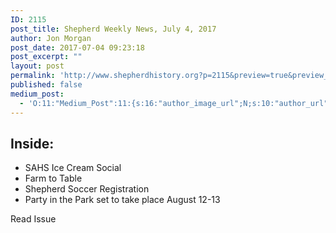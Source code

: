```yaml
---
ID: 2115
post_title: Shepherd Weekly News, July 4, 2017
author: Jon Morgan
post_date: 2017-07-04 09:23:18
post_excerpt: ""
layout: post
permalink: 'http://www.shepherdhistory.org?p=2115&preview=true&preview_id=2115'
published: false
medium_post:
  - 'O:11:"Medium_Post":11:{s:16:"author_image_url";N;s:10:"author_url";N;s:11:"byline_name";N;s:12:"byline_email";N;s:10:"cross_link";N;s:2:"id";N;s:21:"follower_notification";N;s:7:"license";N;s:14:"publication_id";N;s:6:"status";N;s:3:"url";N;}'
---
```

<h2>Inside:</h2>
<ul>
 	<li>SAHS Ice Cream Social</li>
 	<li>Farm to Table</li>
 	<li>Shepherd Soccer Registration</li>
 	<li>Party in the Park set to take place August 12-13</li>
</ul>
Read Issue
